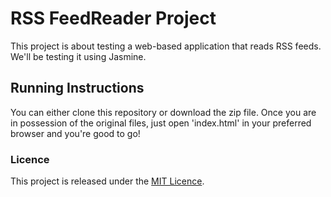 # RSS FeedReader Project

This project is about testing a web-based application that reads RSS feeds. 
We'll be testing it using Jasmine.


## Running Instructions

You can either clone this repository or download the zip file. 
Once you are in possession of the original files, just open 'index.html' in your preferred browser and you're good to go!


### Licence 

This project is released under the [MIT Licence](https://opensource.org/licenses/MIT).